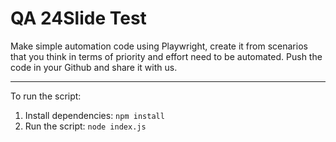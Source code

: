 # QA 24Slide Test

Make simple automation code using Playwright, create it from scenarios that you think in terms of priority and effort need to be automated. Push the code in your Github and share it with us. 

---

To run the script:
1. Install dependencies: `npm install`
2. Run the script: `node index.js`